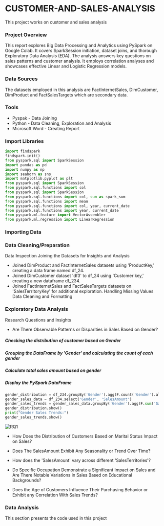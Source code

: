 # CUSTOMER-AND-SALES-ANALYSIS
This project works on customer and sales analysis


### Project Overview
This report explores Big Data Processing and Analytics using  PySpark on Google Colab. It covers SparkSession initiation, dataset joins, and thorough Exploratory Data Analysis (EDA). The analysis answers key questions on sales patterns and customer analysis. It employs correlation analyses and showcases effective Linear and Logistic Regression models.

### Data Sources
The datasets employed in this analysis are FactInternetSales, DimCustomer, DimProduct and FactSalesTargets which are secondary data.


### Tools

- Pyspak - Data Joining
- Python - Data Cleaning, Exploration  and Analysis
- Microsoft Word - Creating Report

### Import Libraries
``` python
import findspark
findspark.init()
from pyspark.sql import SparkSession
import pandas as pd
import numpy as np
import seaborn as sns
import matplotlib.pyplot as plt
from pyspark.sql import SparkSession
from pyspark.sql.functions import col
from pyspark.sql import SparkSession
from pyspark.sql.functions import col, sum as spark_sum
from pyspark.sql.functions import mean
from pyspark.sql.functions import col, year, current_date
from pyspark.sql.functions import year, current_date
from pyspark.ml.feature import VectorAssembler
from pyspark.ml.regression import LinearRegression
```

### Importing Data


### Data Cleaning/Preparation
Data  Inspection
Joining the Datasets for Insights and Analysis
- Joined DimProduct and FactInternetSales datasets using 'ProductKey,' creating a data frame named df_24.
- Joined DimCustomer dataset 'df3' to df_24 using 'Customer key,' creating a new dataframe df_234.
- Joined FactInternetSales and FactSalesTargets datasets on 'SalesTerritoryKey' for additional exploration.
Handling Missing Values
Data Cleaning and Formatting


### Exploratory Data Analysis
Research Questions and Insights
- Are There Observable Patterns or Disparities in Sales Based on Gender?
  
##### Checking the distribution of customer based on Gender
##### Grouping the DataFrame by 'Gender' and calculating the count of each gender
##### Calculate total sales amount based on gender
##### Display the PySpark DataFrame
```python
gender_distribution = df_234.groupBy('Gender').agg(F.count('Gender').alias('count'))
gender_sales_data = df_234.select('Gender', 'SalesAmount')
gender_sales_trends = gender_sales_data.groupBy('Gender').agg(F.sum('SalesAmount').alias('TotalSales'))
gender_distribution.show()
print("Gender Sales Trends:")
gender_sales_trends.show()
```
  ![RQ1](https://github.com/Lapadonic/CUSTOMER-AND-SALES-ANALYSIS/assets/142020905/8d51cd6c-3f8e-45cf-8647-de14f8af53c0)
  
- How Does the Distribution of Customers Based on Marital Status Impact on Sales?
  
- Does The SalesAmount Exhibit Any Seasonality or Trend Over Time?
- How does the 'SalesAmount' vary across different 'SalesTerritories'?

- Do Specific Occupation Demonstrate a Significant Impact on Sales and Are There Notable Variations in Sales Based on Educational Backgrounds?
- Does the Age of Customers Influence Their Purchasing Behavior or Exhibit any Correlation With Sales Trends?

### Data Analysis
This section presents the code used in this project




  

  
